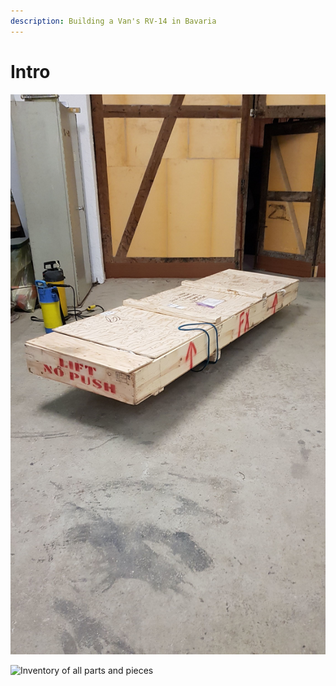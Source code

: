 ```yaml
---
description: Building a Van's RV-14 in Bavaria
---
```


# Intro

![The Empennage Kit has finally arrived](.gitbook/assets/img-20181024-wa0002.jpeg)

![Inventory of all parts and pieces](.gitbook/assets/20181024_090602.jpg)



